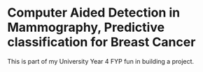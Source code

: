 # Computer Aided Detection in Mammography, Predictive classification for Breast Cancer

This is part of my University Year 4 FYP fun in building a project.

